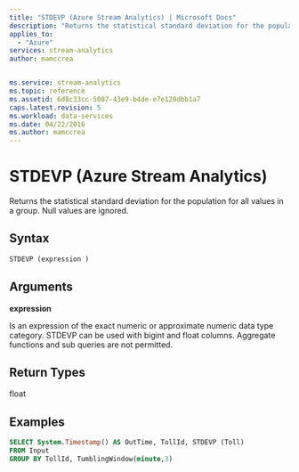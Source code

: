 ```yaml
---
title: "STDEVP (Azure Stream Analytics) | Microsoft Docs"
description: "Returns the statistical standard deviation for the population for all values in a group. Null values are ignored."
applies_to: 
  - "Azure"
services: stream-analytics
author: mamccrea


ms.service: stream-analytics
ms.topic: reference
ms.assetid: 6d8c33cc-5087-43e9-b4de-e7e120dbb1a7
caps.latest.revision: 5
ms.workload: data-services
ms.date: 04/22/2016
ms.author: mamccrea
---
```

# STDEVP (Azure Stream Analytics)
  Returns the statistical standard deviation for the population for all values in a group. Null values are ignored.  
  
 ## Syntax  
  
```SQL   
STDEVP (expression )  
```  
  
## Arguments  
 **expression**  
  
 Is an expression of the exact numeric or approximate numeric data type category. STDEVP can be used with bigint and float columns. Aggregate functions and sub queries are not permitted.  
  
## Return Types  
 float  
  
## Examples  
  
```SQL  
SELECT System.Timestamp() AS OutTime, TollId, STDEVP (Toll)   
FROM Input  
GROUP BY TollId, TumblingWindow(minute,3)  
  
```  
  
  
